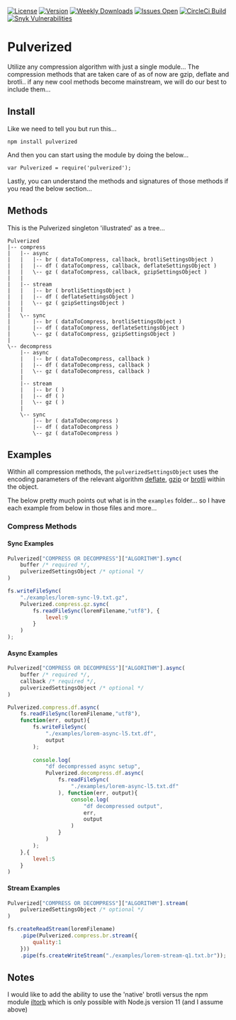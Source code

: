 [![License](https://img.shields.io/npm/l/pulverized.svg?style=flat-square)](https://www.npmjs.com/package/pulverized)
[![Version](https://img.shields.io/npm/v/pulverized.svg?style=flat-square)](https://www.npmjs.com/package/pulverized)
[![Weekly Downloads](https://img.shields.io/npm/dw/pulverized.svg?style=flat-square)](https://www.npmjs.com/package/pulverized)
[![Issues Open](https://img.shields.io/github/issues/ObjectifiedJS/Pulverized.svg?style=flat-square)](https://www.npmjs.com/package/pulverized)
[![CircleCi Build](https://img.shields.io/circleci/project/github/ObjectifiedJS/Pulverized/master.svg?style=flat-square)](https://www.npmjs.com/package/pulverized)
[![Snyk Vulnerabilities](https://img.shields.io/snyk/vulnerabilities/npm/pulverized.svg?style=flat-square)](https://www.npmjs.com/package/pulverized)


# Pulverized
Utilize any compression algorithm with just a single module... The compression methods that are taken care of as of now are gzip, deflate and brotli.. if any new cool methods become mainstream, we will do our best to include them...

## Install
Like we need to tell you but run this...

```
npm install pulverized
```

And then you can start using the module by doing the below...

```
var Pulverized = require('pulverized');
```

Lastly, you can understand the methods and signatures of those methods if you read the below section...

## Methods
This is the Pulverized singleton 'illustrated' as a tree...

```
Pulverized
|-- compress
|   |-- async
|   |   |-- br ( dataToCompress, callback, brotliSettingsObject )
|   |   |-- df ( dataToCompress, callback, deflateSettingsObject )
|   |   \-- gz ( dataToCompress, callback, gzipSettingsObject )
|   |
|   |-- stream
|   |   |-- br ( brotliSettingsObject )
|   |   |-- df ( deflateSettingsObject )
|   |   \-- gz ( gzipSettingsObject )
|   |
|   \-- sync
|       |-- br ( dataToCompress, brotliSettingsObject )
|       |-- df ( dataToCompress, deflateSettingsObject )
|       \-- gz ( dataToCompress, gzipSettingsObject )
|
\-- decompress
    |-- async
    |   |-- br ( dataToDecompress, callback )
    |   |-- df ( dataToDecompress, callback )
    |   \-- gz ( dataToDecompress, callback )
    |
    |-- stream
    |   |-- br ( )
    |   |-- df ( )
    |   \-- gz ( )
    |
    \-- sync
        |-- br ( dataToDecompress )
        |-- df ( dataToDecompress )
        \-- gz ( dataToDecompress )
```
## Examples
Within all compression methods, the `pulverizedSettingsObject` uses the encoding parameters of the relevant algorithm [deflate](https://nodejs.org/api/zlib.html#zlib_class_options), [gzip](https://nodejs.org/api/zlib.html#zlib_class_options) or [brotli](https://github.com/google/brotli/blob/v1.0.4/c/enc/params.h#L30-L42) within the object.

The below pretty much points out what is in the `examples` folder... so I have each example from below in those files and more...

### Compress Methods
#### Sync Examples
```javascript
Pulverized["COMPRESS OR DECOMPRESS"]["ALGORITHM"].sync(
    buffer /* required */, 
    pulverizedSettingsObject /* optional */
)
```

```javascript
fs.writeFileSync(
	"./examples/lorem-sync-l9.txt.gz",
	Pulverized.compress.gz.sync(
		fs.readFileSync(loremFilename,"utf8"), {
			level:9
		}
	)
);
```

#### Async Examples
```javascript
Pulverized["COMPRESS OR DECOMPRESS"]["ALGORITHM"].async(
    buffer /* required */, 
    callback /* required */, 
    pulverizedSettingsObject /* optional */
)
```

```javascript
Pulverized.compress.df.async(
	fs.readFileSync(loremFilename,"utf8"),
	function(err, output){
		fs.writeFileSync(
			"./examples/lorem-async-l5.txt.df",
			output
		);
		
		console.log(
			"df decompressed async setup",
			Pulverized.decompress.df.async(
				fs.readFileSync(
					"./examples/lorem-async-l5.txt.df"
				), function(err, output){
					console.log(
						"df decompressed output",
						err,
						output
					)
				}
			)
		);
	},{
		level:5
	}
)
```

#### Stream Examples
```javascript
Pulverized["COMPRESS OR DECOMPRESS"]["ALGORITHM"].stream(
    pulverizedSettingsObject /* optional */
)
```

```javascript
fs.createReadStream(loremFilename)
	.pipe(Pulverized.compress.br.stream({
		quality:1
	}))
	.pipe(fs.createWriteStream("./examples/lorem-stream-q1.txt.br"));
```

## Notes
I would like to add the ability to use the 'native' brotli versus the npm module [iltorb](https://www.npmjs.com/package/iltorb) which is only possible with Node.js version 11 (and I assume above)
